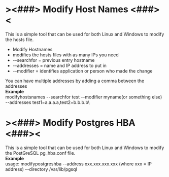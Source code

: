 # ><###> Modify Host Names <###><
This is a simple tool that can be used for both Linux and Windows to modify the hosts file.

*  Modify Hostnames
*  modifies the hosts files with as many IPs you need
* 	--searchfor = previous entry hostname
* 	--addresses = name and IP address to put in
* 	--modifier = identifies application or person who made the change

You can have multiple addresses by adding a comma between the addresses\
**Example**\
modifyhostsnames --searchfor test --modifier myname(or something else) --addresses test1=a.a.a.a,test2=b.b.b.b\

# ><###> Modify Postgres HBA <###><
This is a simple tool that can be used for both Linux and Windows to modify the PostGreSQL pg_hba.conf file.\
**Example**\
usage: modifypostgreshba --address xxx.xxx.xxx.xxx (where xxx = IP address) --directory /var/lib/pgsql 

